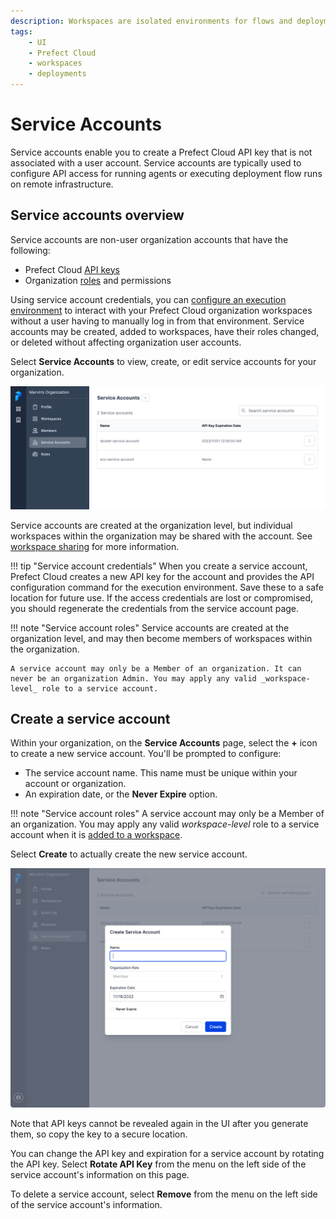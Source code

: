 ```yaml
---
description: Workspaces are isolated environments for flows and deployments within Prefect Cloud.
tags:
    - UI
    - Prefect Cloud
    - workspaces
    - deployments
---
```


# Service Accounts <span class="badge cloud"></span> <span class="badge orgs"></span>

Service accounts enable you to create a Prefect Cloud API key that is not associated with a user account. Service accounts are typically used to configure API access for running agents or executing deployment flow runs on remote infrastructure.

## Service accounts overview

Service accounts are non-user organization accounts that have the following:

- Prefect Cloud [API keys](../cloud-api-keys/#create-an-api-key)
- Organization [roles](/cloud/roles/) and permissions

Using service account credentials, you can [configure an execution environment](/cloud/connecting/#configure-a-local-execution-environment) to interact with your Prefect Cloud organization workspaces without a user having to manually log in from that environment. Service accounts may be created, added to workspaces, have their roles changed, or deleted without affecting organization user accounts.

Select **Service Accounts** to view, create, or edit service accounts for your organization.

![Viewing service accounts for an organization in Prefect Cloud.](../../img/ui/service-accounts.png)

Service accounts are created at the organization level, but individual workspaces within the organization may be shared with the account. See [workspace sharing](/cloud/workspaces/#workspace-sharing) for more information.

!!! tip "Service account credentials"
    When you create a service account, Prefect Cloud creates a new API key for the account and provides the API configuration command for the execution environment. Save these to a safe location for future use. If the access credentials are lost or compromised, you should regenerate the credentials from the service account page.

!!! note "Service account roles"
    Service accounts are created at the organization level, and may then become members of workspaces within the organization.
    
    A service account may only be a Member of an organization. It can never be an organization Admin. You may apply any valid _workspace-level_ role to a service account.

## Create a service account

Within your organization, on the **Service Accounts** page, select the **+** icon to create a new service account. You'll be prompted to configure:

- The service account name. This name must be unique within your account or organization.
- An expiration date, or the **Never Expire** option.

!!! note "Service account roles"
    A service account may only be a Member of an organization. You may apply any valid _workspace-level_ role to a service account when it is [added to a workspace](/cloud/workspaces/#workspace-sharing).

Select **Create** to actually create the new service account. 

![Creating a new service account in the Prefect Cloud UI.](../../img/ui/create-service-account.png)

Note that API keys cannot be revealed again in the UI after you generate them, so copy the key to a secure location.

You can change the API key and expiration for a service account by rotating the API key. Select **Rotate API Key** from the menu on the left side of the service account's information on this page. 

To delete a service account, select **Remove** from the menu on the left side of the service account's information.
